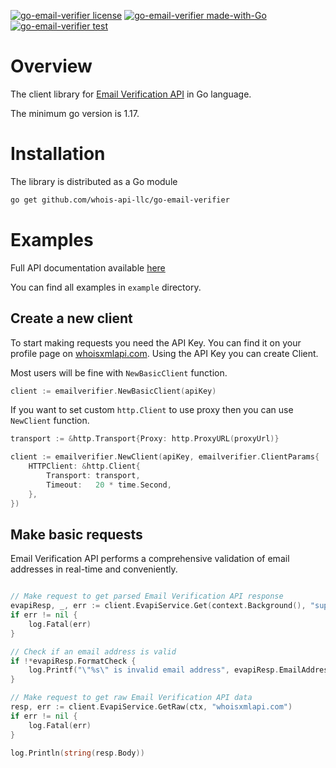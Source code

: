 [![go-email-verifier license](https://img.shields.io/badge/License-MIT-green.svg)](https://opensource.org/licenses/MIT)
[![go-email-verifier made-with-Go](https://img.shields.io/badge/Made%20with-Go-1f425f.svg)](https://pkg.go.dev/github.com/whois-api-llc/go-email-verifier)
[![go-email-verifier test](https://github.com/whois-api-llc/go-email-verifier/workflows/Test/badge.svg)](https://github.com/whois-api-llc/go-email-verifier/actions/)

# Overview

The client library for
[Email Verification API](https://emailverification.whoisxmlapi.com)
in Go language.

The minimum go version is 1.17.

# Installation

The library is distributed as a Go module

```bash
go get github.com/whois-api-llc/go-email-verifier
```

# Examples

Full API documentation available [here](https://emailverification.whoisxmlapi.com/api/documentation/making-requests)

You can find all examples in `example` directory.

## Create a new client

To start making requests you need the API Key. 
You can find it on your profile page on [whoisxmlapi.com](https://whoisxmlapi.com/).
Using the API Key you can create Client.

Most users will be fine with `NewBasicClient` function. 
```go
client := emailverifier.NewBasicClient(apiKey)
```

If you want to set custom `http.Client` to use proxy then you can use `NewClient` function.
```go
transport := &http.Transport{Proxy: http.ProxyURL(proxyUrl)}

client := emailverifier.NewClient(apiKey, emailverifier.ClientParams{
    HTTPClient: &http.Client{
        Transport: transport,
        Timeout:   20 * time.Second,
    },
})
```

## Make basic requests

Email Verification API performs a comprehensive validation of email addresses in real-time and conveniently. 

```go

// Make request to get parsed Email Verification API response
evapiResp, _, err := client.EvapiService.Get(context.Background(), "support@whoisxmlapi.com")
if err != nil {
    log.Fatal(err)
}

// Check if an email address is valid
if !*evapiResp.FormatCheck {
    log.Printf("\"%s\" is invalid email address", evapiResp.EmailAddress)
}

// Make request to get raw Email Verification API data
resp, err := client.EvapiService.GetRaw(ctx, "whoisxmlapi.com")
if err != nil {
    log.Fatal(err)
}

log.Println(string(resp.Body))


```
